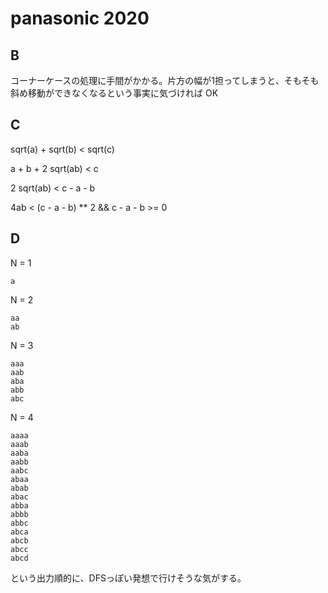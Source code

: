 # panasonic 2020

## B

コーナーケースの処理に手間がかかる。片方の幅が1担ってしまうと、そもそも斜め移動ができなくなるという事実に気づければ OK

## C

sqrt(a) + sqrt(b) < sqrt(c)

a + b + 2 sqrt(ab) < c

2 sqrt(ab) < c - a - b

4ab < (c - a - b) ** 2 && c - a - b >= 0

## D

N = 1

```text
a
```

N = 2

```text
aa
ab
```

N = 3

```text
aaa
aab
aba
abb
abc
```

N = 4

```text
aaaa
aaab
aaba
aabb
aabc
abaa
abab
abac
abba
abbb
abbc
abca
abcb
abcc
abcd
```

という出力順的に、DFSっぽい発想で行けそうな気がする。
